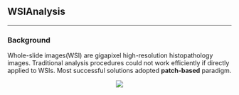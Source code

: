 ## WSIAnalysis
-----------------
### Background <br>
Whole-slide images(WSI) are gigapixel high-resolution histopathology images. Traditional analysis procedures could not work efficiently if directly applied to WSIs. Most successful solutions adopted **patch-based** paradigm.
<div align="center">
  <img src="https://www.researchgate.net/profile/Henning_Mueller2/publication/319389848/figure/fig1/AS:538753372102661@1505460221339/Sample-prostatectomy-whole-slide-images-and-patches-Far-right-WSI-and-patches.png"><br><br>
</div>
